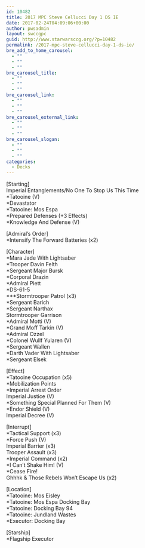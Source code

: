 ```yaml
---
id: 10482
title: 2017 MPC Steve Cellucci Day 1 DS IE
date: 2017-02-24T04:09:06+00:00
author: pwsadmin
layout: swccgpc
guid: http://www.starwarsccg.org/?p=10482
permalink: /2017-mpc-steve-cellucci-day-1-ds-ie/
bre_add_to_home_carousel:
  - ""
  - ""
  - ""
bre_carousel_title:
  - ""
  - ""
  - ""
bre_carousel_link:
  - ""
  - ""
  - ""
bre_carousel_external_link:
  - ""
  - ""
  - ""
bre_carousel_slogan:
  - ""
  - ""
  - ""
categories:
  - Decks
---
```

[Starting]  
Imperial Entanglements/No One To Stop Us This Time  
*Tatooine (V)  
*Devastator  
*Tatooine: Mos Espa  
*Prepared Defenses (+3 Effects)  
*Knowledge And Defense (V)

[Admiral&#8217;s Order]  
*Intensify The Forward Batteries (x2)

[Character]  
*Mara Jade With Lightsaber  
*Trooper Davin Felth  
*Sergeant Major Bursk  
*Corporal Drazin  
*Admiral Piett  
*DS-61-5  
\***Stormtrooper Patrol (x3)  
*Sergeant Barich  
*Sergeant Narthax  
Stormtrooper Garrison  
*Admiral Motti (V)  
*Grand Moff Tarkin (V)  
*Admiral Ozzel  
*Colonel Wullf Yularen (V)  
*Sergeant Wallen  
*Darth Vader With Lightsaber  
*Sergeant Elsek

[Effect]  
*Tatooine Occupation (x5)  
*Mobilization Points  
*Imperial Arrest Order  
Imperial Justice (V)  
*Something Special Planned For Them (V)  
*Endor Shield (V)  
Imperial Decree (V)

[Interrupt]  
*Tactical Support (x3)  
*Force Push (V)  
Imperial Barrier (x3)  
Trooper Assault (x3)  
*Imperial Command (x2)  
*I Can&#8217;t Shake Him! (V)  
*Cease Fire!  
Ghhhk & Those Rebels Won&#8217;t Escape Us (x2)

[Location]  
*Tatooine: Mos Eisley  
*Tatooine: Mos Espa Docking Bay  
*Tatooine: Docking Bay 94  
*Tatooine: Jundland Wastes  
*Executor: Docking Bay

[Starship]  
*Flagship Executor